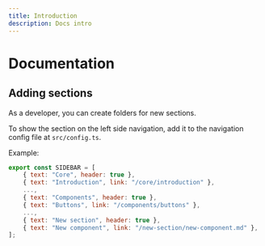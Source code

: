 ```yaml
---
title: Introduction
description: Docs intro
---
```


# Documentation

## Adding sections

As a developer, you can create folders for new sections.

To show the section on the left side navigation, add it to the navigation config file at `src/config.ts`.

Example:

```js
export const SIDEBAR = [
    { text: "Core", header: true },
    { text: "Introduction", link: "/core/introduction" },
    ...,
    { text: "Components", header: true },
    { text: "Buttons", link: "/components/buttons" },
    ...,
    { text: "New section", header: true },
    { text: "New component", link: "/new-section/new-component.md" },
];
```

